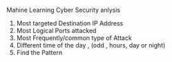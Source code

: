 Mahine Learning Cyber Security anlysis

1) Most targeted Destination IP Address
2) Most Logical Ports attacked
3) Most Frequently/common type of Attack
4) Different time of the day , (odd , hours, day or night)
5) Find the Pattern

